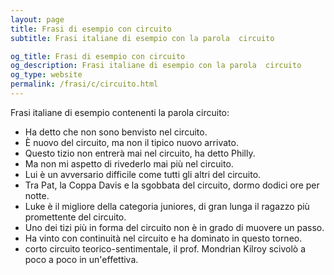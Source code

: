 ```yaml
---
layout: page
title: Frasi di esempio con circuito 
subtitle: Frasi italiane di esempio con la parola  circuito

og_title: Frasi di esempio con circuito 
og_description: Frasi italiane di esempio con la parola  circuito
og_type: website
permalink: /frasi/c/circuito.html
---
```


Frasi italiane di esempio contenenti la parola circuito:


- Ha detto che non sono benvisto nel circuito.
- È nuovo del circuito, ma non il tipico nuovo arrivato.
- Questo tizio non entrerà mai nel circuito, ha detto Philly.
- Ma non mi aspetto di rivederlo mai più nel circuito.
- Lui è un avversario difficile come tutti gli altri del circuito.
- Tra Pat, la Coppa Davis e la sgobbata del circuito, dormo dodici ore per notte.
- Luke è il migliore della categoria juniores, di gran lunga il ragazzo più promettente del circuito.
- Uno dei tizi più in forma del circuito non è in grado di muovere un passo.
- Ha vinto con continuità nel circuito e ha dominato in questo torneo.
- corto circuito teorico-sentimentale, il prof. Mondrian Kilroy scivolò a poco a poco in un'effettiva.
